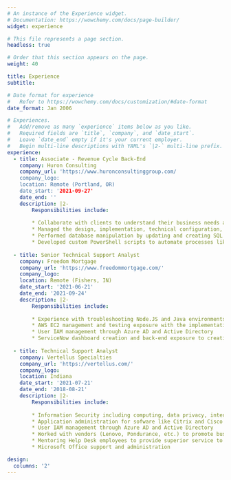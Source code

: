 ```yaml
---
# An instance of the Experience widget.
# Documentation: https://wowchemy.com/docs/page-builder/
widget: experience

# This file represents a page section.
headless: true

# Order that this section appears on the page.
weight: 40

title: Experience
subtitle:

# Date format for experience
#   Refer to https://wowchemy.com/docs/customization/#date-format
date_format: Jan 2006

# Experiences.
#   Add/remove as many `experience` items below as you like.
#   Required fields are `title`, `company`, and `date_start`.
#   Leave `date_end` empty if it's your current employer.
#   Begin multi-line descriptions with YAML's `|2-` multi-line prefix.
experience:
  - title: Associate - Revenue Cycle Back-End
    company: Huron Consulting
    company_url: 'https://www.huronconsultinggroup.com/
    company_logo:
    location: Remote (Portland, OR)
    date_start: '2021-09-27'
    date_end: ''
    description: |2-
        Responsibilities include:
        
        * Collaborate with clients to understand their business needs and evaluate against solution goals, methodology adherence, and technical feasibility; educate and guide clients to appropriate alternatives
        * Managed the design, implementation, technical configuration, and long-term sustainability of Huron Healthcare’s proprietary software suite during client implementation projects
        * Performed database manipulation by updating and creating SQL functions, procedures, tables, views, and reporting objects during tool implementation projects to meet client needs
        * Developed custom PowerShell scripts to automate processes like validation and configuration
  
  - title: Senior Technical Support Analyst
    company: Freedom Mortgage
    company_url: 'https://www.freedommortgage.com/'
    company_logo:
    location: Remote (Fishers, IN)
    date_start: '2021-06-21'
    date_end: '2021-09-24'
    description: |2-
        Responsibilities include:
        
        * Experience with troubleshooting Node.JS and Java environments and cases to allow updated software through our security upon patches
        * AWS EC2 management and testing exposure with the implementation team at Freedom Mortgage by provisioning and troubleshooting new builds
        * User IAM management through Azure AD and Active Directory
        * ServiceNow dashboard creation and back-end exposure to creating custom builds and testing implementations of new systems
        
  - title: Technical Support Analyst
    company: Vertellus Specialties
    company_url: 'https://vertellus.com/'
    company_logo:
    location: Indiana
    date_start: '2021-07-21'
    date_end: '2018-08-21'
    description: |2-
        Responsibilities include:
        
        * Information Security including computing, data privacy, internet technologies, as well as threat detection and management
        * Application administration for sofware like Citrix and Cisco WebEx
        * User IAM management through Azure AD and Active Directory
        * Worked with vendors (Lenovo, Pondurance, etc.) to promote business efficiency issues such as printing, hardware repalacement, repair, and security
        * Mentoring Help Desk employees to provide superior service to clients and managed scheduling for the Help Desk
        * Microsoft Office support and administration

design:
  columns: '2'
---
```

